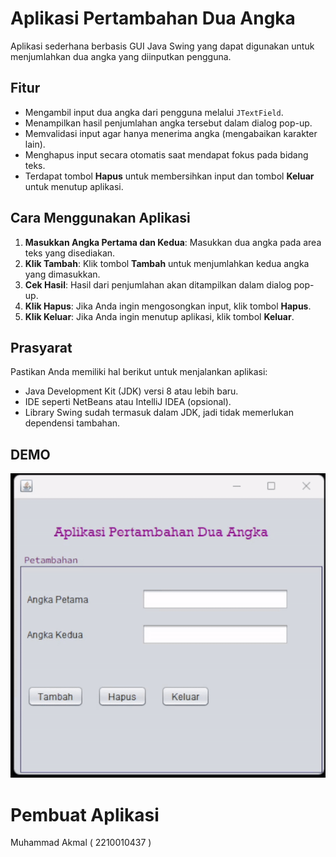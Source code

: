 # Aplikasi Pertambahan Dua Angka

Aplikasi sederhana berbasis GUI Java Swing yang dapat digunakan untuk menjumlahkan dua angka yang diinputkan pengguna.

## Fitur

- Mengambil input dua angka dari pengguna melalui `JTextField`.
- Menampilkan hasil penjumlahan angka tersebut dalam dialog pop-up.
- Memvalidasi input agar hanya menerima angka (mengabaikan karakter lain).
- Menghapus input secara otomatis saat mendapat fokus pada bidang teks.
- Terdapat tombol **Hapus** untuk membersihkan input dan tombol **Keluar** untuk menutup aplikasi.

## Cara Menggunakan Aplikasi

1. **Masukkan Angka Pertama dan Kedua**: Masukkan dua angka pada area teks yang disediakan.
2. **Klik Tambah**: Klik tombol **Tambah** untuk menjumlahkan kedua angka yang dimasukkan.
3. **Cek Hasil**: Hasil dari penjumlahan akan ditampilkan dalam dialog pop-up.
4. **Klik Hapus**: Jika Anda ingin mengosongkan input, klik tombol **Hapus**.
5. **Klik Keluar**: Jika Anda ingin menutup aplikasi, klik tombol **Keluar**.

## Prasyarat

Pastikan Anda memiliki hal berikut untuk menjalankan aplikasi:

- Java Development Kit (JDK) versi 8 atau lebih baru.
- IDE seperti NetBeans atau IntelliJ IDEA (opsional).
- Library Swing sudah termasuk dalam JDK, jadi tidak memerlukan dependensi tambahan.

## DEMO
![Demo Aplikasi](Demo.gif)

# Pembuat Aplikasi
 Muhammad Akmal ( 2210010437 ) 
